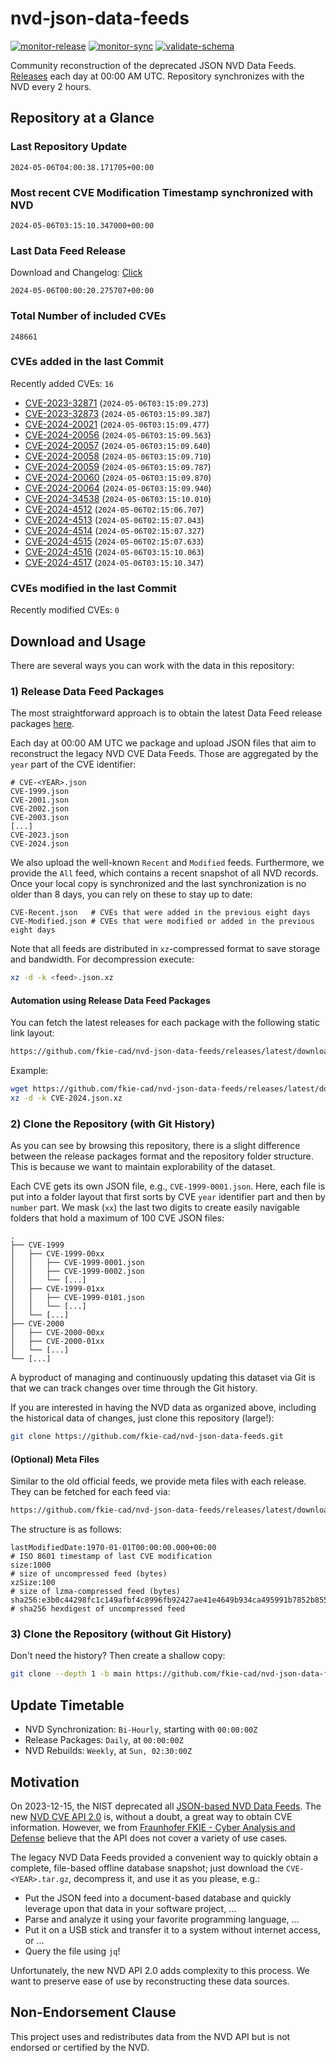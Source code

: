 # nvd-json-data-feeds

[![monitor-release](https://github.com/fkie-cad/nvd-json-data-feeds/actions/workflows/monitor_release.yml/badge.svg)](https://github.com/fkie-cad/nvd-json-data-feeds/actions/workflows/monitor_release.yml)
[![monitor-sync](https://github.com/fkie-cad/nvd-json-data-feeds/actions/workflows/monitor_sync.yml/badge.svg)](https://github.com/fkie-cad/nvd-json-data-feeds/actions/workflows/monitor_sync.yml)
[![validate-schema](https://github.com/fkie-cad/nvd-json-data-feeds/actions/workflows/validate_schema.yml/badge.svg)](https://github.com/fkie-cad/nvd-json-data-feeds/actions/workflows/validate_schema.yml)

Community reconstruction of the deprecated JSON NVD Data Feeds.
[Releases](https://github.com/fkie-cad/nvd-json-data-feeds/releases/latest) each day at 00:00 AM UTC.
Repository synchronizes with the NVD every 2 hours.

## Repository at a Glance

### Last Repository Update

```plain
2024-05-06T04:00:38.171705+00:00
```

### Most recent CVE Modification Timestamp synchronized with NVD

```plain
2024-05-06T03:15:10.347000+00:00
```

### Last Data Feed Release

Download and Changelog: [Click](https://github.com/fkie-cad/nvd-json-data-feeds/releases/latest)

```plain
2024-05-06T00:00:20.275707+00:00
```

### Total Number of included CVEs

```plain
248661
```

### CVEs added in the last Commit

Recently added CVEs: `16`

- [CVE-2023-32871](CVE-2023/CVE-2023-328xx/CVE-2023-32871.json) (`2024-05-06T03:15:09.273`)
- [CVE-2023-32873](CVE-2023/CVE-2023-328xx/CVE-2023-32873.json) (`2024-05-06T03:15:09.387`)
- [CVE-2024-20021](CVE-2024/CVE-2024-200xx/CVE-2024-20021.json) (`2024-05-06T03:15:09.477`)
- [CVE-2024-20056](CVE-2024/CVE-2024-200xx/CVE-2024-20056.json) (`2024-05-06T03:15:09.563`)
- [CVE-2024-20057](CVE-2024/CVE-2024-200xx/CVE-2024-20057.json) (`2024-05-06T03:15:09.640`)
- [CVE-2024-20058](CVE-2024/CVE-2024-200xx/CVE-2024-20058.json) (`2024-05-06T03:15:09.710`)
- [CVE-2024-20059](CVE-2024/CVE-2024-200xx/CVE-2024-20059.json) (`2024-05-06T03:15:09.787`)
- [CVE-2024-20060](CVE-2024/CVE-2024-200xx/CVE-2024-20060.json) (`2024-05-06T03:15:09.870`)
- [CVE-2024-20064](CVE-2024/CVE-2024-200xx/CVE-2024-20064.json) (`2024-05-06T03:15:09.940`)
- [CVE-2024-34538](CVE-2024/CVE-2024-345xx/CVE-2024-34538.json) (`2024-05-06T03:15:10.010`)
- [CVE-2024-4512](CVE-2024/CVE-2024-45xx/CVE-2024-4512.json) (`2024-05-06T02:15:06.707`)
- [CVE-2024-4513](CVE-2024/CVE-2024-45xx/CVE-2024-4513.json) (`2024-05-06T02:15:07.043`)
- [CVE-2024-4514](CVE-2024/CVE-2024-45xx/CVE-2024-4514.json) (`2024-05-06T02:15:07.327`)
- [CVE-2024-4515](CVE-2024/CVE-2024-45xx/CVE-2024-4515.json) (`2024-05-06T02:15:07.633`)
- [CVE-2024-4516](CVE-2024/CVE-2024-45xx/CVE-2024-4516.json) (`2024-05-06T03:15:10.063`)
- [CVE-2024-4517](CVE-2024/CVE-2024-45xx/CVE-2024-4517.json) (`2024-05-06T03:15:10.347`)


### CVEs modified in the last Commit

Recently modified CVEs: `0`



## Download and Usage

There are several ways you can work with the data in this repository:

### 1) Release Data Feed Packages

The most straightforward approach is to obtain the latest Data Feed release packages [here](https://github.com/fkie-cad/nvd-json-data-feeds/releases/latest).

Each day at 00:00 AM UTC we package and upload JSON files that aim to reconstruct the legacy NVD CVE Data Feeds.
Those are aggregated by the `year` part of the CVE identifier:

```
# CVE-<YEAR>.json
CVE-1999.json
CVE-2001.json
CVE-2002.json
CVE-2003.json
[...]
CVE-2023.json
CVE-2024.json
```

We also upload the well-known `Recent` and `Modified` feeds.
Furthermore, we provide the `All` feed, which contains a recent snapshot of all NVD records.
Once your local copy is synchronized and the last synchronization is no older than 8 days, you can rely on these to stay up to date:

```plain
CVE-Recent.json   # CVEs that were added in the previous eight days
CVE-Modified.json # CVEs that were modified or added in the previous eight days
```

Note that all feeds are distributed in `xz`-compressed format to save storage and bandwidth.
For decompression execute:

```sh
xz -d -k <feed>.json.xz
```

#### Automation using Release Data Feed Packages

You can fetch the latest releases for each package with the following static link layout:

```sh
https://github.com/fkie-cad/nvd-json-data-feeds/releases/latest/download/CVE-<YEAR>.json.xz
```

Example:

```sh
wget https://github.com/fkie-cad/nvd-json-data-feeds/releases/latest/download/CVE-2024.json.xz
xz -d -k CVE-2024.json.xz
```

### 2) Clone the Repository (with Git History)

As you can see by browsing this repository, there is a slight difference between the release packages format and the repository folder structure.
This is because we want to maintain explorability of the dataset.

Each CVE gets its own JSON file, e.g., `CVE-1999-0001.json`.
Here, each file is put into a folder layout that first sorts by CVE `year` identifier part and then by `number` part.
We mask (`xx`) the last two digits to create easily navigable folders that hold a maximum of 100 CVE JSON files:

```plain
.
├── CVE-1999
│   ├── CVE-1999-00xx
│   │   ├── CVE-1999-0001.json
│   │   ├── CVE-1999-0002.json
│   │   └── [...]
│   ├── CVE-1999-01xx
│   │   ├── CVE-1999-0101.json
│   │   └── [...]
│   └── [...]
├── CVE-2000
│   ├── CVE-2000-00xx
│   ├── CVE-2000-01xx
│   └── [...]
└── [...]
```

A byproduct of managing and continuously updating this dataset via Git is that we can track changes over time through the Git history.

If you are interested in having the NVD data as organized above, including the historical data of changes, just clone this repository (large!):

```sh
git clone https://github.com/fkie-cad/nvd-json-data-feeds.git
```

#### (Optional) Meta Files

Similar to the old official feeds, we provide meta files with each release. They can be fetched for each feed via:

```sh
https://github.com/fkie-cad/nvd-json-data-feeds/releases/latest/download/CVE-<YEAR>.meta
```

The structure is as follows:

```plain
lastModifiedDate:1970-01-01T00:00:00.000+00:00                          # ISO 8601 timestamp of last CVE modification
size:1000                                                               # size of uncompressed feed (bytes)
xzSize:100                                                              # size of lzma-compressed feed (bytes)
sha256:e3b0c44298fc1c149afbf4c8996fb92427ae41e4649b934ca495991b7852b855 # sha256 hexdigest of uncompressed feed
```

### 3) Clone the Repository (without Git History)

Don't need the history? Then create a shallow copy:

```sh
git clone --depth 1 -b main https://github.com/fkie-cad/nvd-json-data-feeds.git
```


## Update Timetable

* NVD Synchronization: `Bi-Hourly`, starting with `00:00:00Z`
* Release Packages: `Daily`, at `00:00:00Z`
* NVD Rebuilds: `Weekly`, at `Sun, 02:30:00Z`


## Motivation

On 2023-12-15, the NIST deprecated all [JSON-based NVD Data Feeds](https://nvd.nist.gov/vuln/data-feeds#divRetirementBanner-1).
The new [NVD CVE API 2.0](https://nvd.nist.gov/developers/vulnerabilities) is, without a doubt, a great way to obtain CVE information.
However, we from [Fraunhofer FKIE - Cyber Analysis and Defense](https://www.fkie.fraunhofer.de/en/departments/cad.html) believe that the API does not cover a variety of use cases.

The legacy NVD Data Feeds provided a convenient way to quickly obtain a complete, file-based offline database snapshot; just download the `CVE-<YEAR>.tar.gz`, decompress it, and use it as you please, e.g.:

- Put the JSON feed into a document-based database and quickly leverage upon that data in your software project, ...
- Parse and analyze it using your favorite programming language, ...
- Put it on a USB stick and transfer it to a system without internet access, or ...
- Query the file using `jq`!

Unfortunately, the new NVD API 2.0 adds complexity to this process.
We want to preserve ease of use by reconstructing these data sources.

## Non-Endorsement Clause

This project uses and redistributes data from the NVD API but is not endorsed or certified by the NVD.